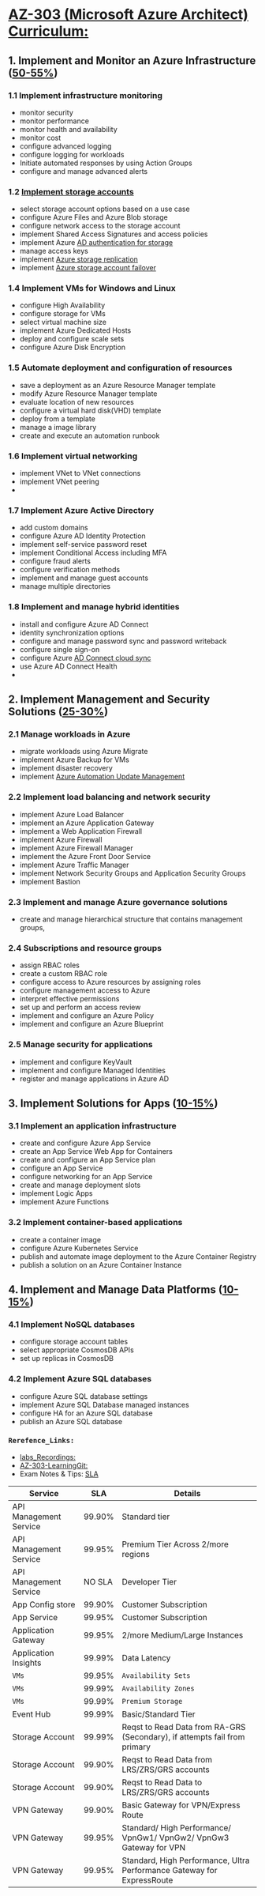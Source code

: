 # [AZ-303 (Microsoft Azure Architect) Curriculum:](https://query.prod.cms.rt.microsoft.com/cms/api/am/binary/RE4psD6)

## 1. Implement and Monitor an Azure Infrastructure ([50-55%]())
### 1.1 Implement infrastructure monitoring
* monitor security
* monitor performance
* monitor health and availability
* monitor cost
* configure advanced logging
* configure logging for workloads
* Initiate automated responses by using Action Groups
* configure and manage advanced alerts

### 1.2 [Implement storage accounts](./Docs/01/1.2/storage_account.md)
* select storage account options based on a use case
* configure Azure Files and Azure Blob storage
* configure network access to the storage account
* implement Shared Access Signatures and access policies
* implement Azure [AD authentication for storage]()
* manage access keys
* implement [Azure storage replication]()
* implement [Azure storage account failover]()

### 1.4 Implement VMs for Windows and Linux
* configure High Availability
* configure storage for VMs
* select virtual machine size
* implement Azure Dedicated Hosts
* deploy and configure scale sets
* configure Azure Disk Encryption

### 1.5 Automate deployment and configuration of resources
* save a deployment as an Azure Resource Manager template
* modify Azure Resource Manager template
* evaluate location of new resources
* configure a virtual hard disk(VHD) template
* deploy from a template
* manage a image library
* create and execute an automation runbook

### 1.6 Implement virtual networking
* implement VNet to VNet connections
* implement VNet peering
* 
### 1.7 Implement Azure Active Directory
* add custom domains
* configure Azure AD Identity Protection
* implement self-service password reset
* implement Conditional Access including MFA
* configure fraud alerts
* configure verification methods
* implement and manage guest accounts
* manage multiple directories
### 1.8 Implement and manage hybrid identities
* install and configure Azure AD Connect
* identity synchronization options
* configure and manage password sync and password writeback
* configure single sign-on
* configure Azure [AD Connect cloud sync]()
* use Azure AD Connect Health
* 
## 2. Implement Management and Security Solutions ([25-30%]())
### 2.1 Manage workloads in Azure
* migrate workloads using Azure Migrate
* implement Azure Backup for VMs
* implement disaster recovery
* implement [Azure Automation Update Management]()

### 2.2 Implement load balancing and network security
* implement Azure Load Balancer
* implement an Azure Application Gateway
* implement a Web Application Firewall
* implement Azure Firewall
* implement Azure Firewall Manager
* implement the Azure Front Door Service
* implement Azure Traffic Manager
* implement Network Security Groups and Application Security Groups
* implement Bastion
### 2.3 Implement and manage Azure governance solutions
* create and manage hierarchical structure that contains management groups,
### 2.4 Subscriptions and resource groups
* assign RBAC roles
* create a custom RBAC role
* configure access to Azure resources by assigning roles
* configure management access to Azure
* interpret effective permissions
* set up and perform an access review
* implement and configure an Azure Policy
* implement and configure an Azure Blueprint
### 2.5 Manage security for applications
* implement and configure KeyVault
* implement and configure Managed Identities
* register and manage applications in Azure AD

## 3. Implement Solutions for Apps ([10-15%](./))
### 3.1 Implement an application infrastructure
* create and configure Azure App Service
* create an App Service Web App for Containers
* create and configure an App Service plan
* configure an App Service
* configure networking for an App Service
* create and manage deployment slots
* implement Logic Apps
* implement Azure Functions
### 3.2 Implement container-based applications
* create a container image
* configure Azure Kubernetes Service
* publish and automate image deployment to the Azure Container Registry
* publish a solution on an Azure Container Instance
## 4. Implement and Manage Data Platforms ([10-15%](./))
### 4.1 Implement NoSQL databases
* configure storage account tables
* select appropriate CosmosDB APIs
* set up replicas in CosmosDB
### 4.2 Implement Azure SQL databases
* configure Azure SQL database settings
* implement Azure SQL Database managed instances
* configure HA for an Azure SQL database
* publish an Azure SQL database


### `Rerefence_Links:`
* [labs_Recordings:](https://github.com/MicrosoftLearning/Lab-Demo-Recordings)
* [AZ-303-LearningGit:](https://github.com/MicrosoftLearning/AZ-303-Microsoft-Azure-Architect-Technologies)
* Exam Notes & Tips: [SLA](https://azure.microsoft.com/en-in/support/legal/sla/summary/)
  
| Service                | SLA    | Details                                                                   |
|------------------------|--------|---------------------------------------------------------------------------|
| API Management Service | 99.90% | Standard tier                                                             |
| API Management Service | 99.95% | Premium Tier Across 2/more regions                                        |
| API Management Service | NO SLA | Developer Tier                                                            |
| App Config store       | 99.90% | Customer Subscription                                                     |
| App Service            | 99.95% | Customer Subscription                                                     |
| Application Gateway    | 99.95% | 2/more Medium/Large Instances                                             |
| Application Insights   | 99.99% | Data Latency                                                              |
| `VMs`                    | 99.95% | `Availability Sets`                                                         |
| `VMs`                    | 99.99% | `Availability Zones`                                                        |
| `VMs`                    | 99.99% | `Premium Storage`                                                           |
| Event Hub              | 99.99% | Basic/Standard Tier                                                       |
| Storage Account        | 99.99% | Reqst to Read Data from RA-GRS (Secondary), if attempts fail from primary |
| Storage Account        | 99.90% | Reqst to Read Data from LRS/ZRS/GRS accounts                              |
| Storage Account        | 99.90% | Reqst to Read Data to LRS/ZRS/GRS accounts                                |
| VPN Gateway            | 99.90% | Basic Gateway for VPN/Express Route                                       |
| VPN Gateway            | 99.95% | Standard/ High Performance/ VpnGw1/ VpnGw2/ VpnGw3 Gateway for VPN        |
| VPN Gateway            | 99.95% | Standard, High Performance, Ultra Performance Gateway for ExpressRoute    |
